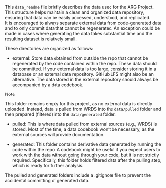 This `data_readme` file briefly describes the data used for the ARG Project. This structure helps maintain a clean and organized data repository, ensuring that data can be easily accessed, understood, and replicated.   
It is encouraged to always separate external data from code-generated data and to only commit data that cannot be regenerated. An exception could be made in cases where generating the data takes substantial time and the resulting dataset is relatively small.

These directories are organized as follows:
- external: Store data obtained from outside the repo that cannot be regenerated by the code contained within the repo. These data should be committed. If your external data is too large, consider storing it in a database or an external data repository. GitHub LFS might also be an alternative. The data stored in the external repository should always be accompanied by a data codebook.
> [!NOTE]
> This folder remains empty for this project, as no external data is directly uploaded. Instead, data is pulled from WRDS into the `data/pulled` folder and then prepared (filtered) into the `data/generated` folder.

- pulled: This is where data pulled from external sources (e.g., WRDS) is stored. Most of the time, a data codebook won’t be necessary, as the external sources will provide documentation.

- generated: This folder contains derivative data generated by running the code within the repo. A codebook might be useful if you expect users to work with the data without going through your code, but it is not strictly required. Specifically, this folder holds filtered data after the pulling step, which is ready for further analysis.

The pulled and generated folders include a .gitignore file to prevent the accidental committing of generated data.